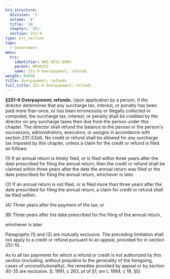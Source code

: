 ```yaml
---
hrs_structure:
  division: '1'
  volume: '4'
  title: '14'
  chapter: '251'
  section: 251-9
type: hrs_section
tags:
  - Government
menu:
  hrs:
    identifier: HRS_0251-0009
    parent: HRS0251
    name: 251-9 Overpayment; refunds
weight: 84050
title: Overpayment; refunds
full_title: 251-9 Overpayment; refunds
---
```

**§251-9 Overpayment; refunds.** Upon application by a person, if the director determines that any surcharge tax, interest, or penalty has been paid more than once, or has been erroneously or illegally collected or computed, the surcharge tax, interest, or penalty shall be credited by the director on any surcharge taxes then due from the person under this chapter. The director shall refund the balance to the person or the person's successors, administrators, executors, or assigns in accordance with section 231-23(d). No credit or refund shall be allowed for any surcharge tax imposed by this chapter, unless a claim for the credit or refund is filed as follows:

(1) If an annual return is timely filed, or is filed within three years after the date prescribed for filing the annual return, then the credit or refund shall be claimed within three years after the date the annual return was filed or the date prescribed for filing the annual return, whichever is later.

(2) If an annual return is not filed, or is filed more than three years after the date prescribed for filing the annual return, a claim for credit or refund shall be filed within:

(A) Three years after the payment of the tax; or

(B) Three years after the date prescribed for the filing of the annual return,

whichever is later.

Paragraphs (1) and (2) are mutually exclusive. The preceding limitation shall not apply to a credit or refund pursuant to an appeal, provided for in section 251-10.

As to all tax payments for which a refund or credit is not authorized by this section (including, without prejudice to the generality of the foregoing, cases of unconstitutionality), the remedies provided by appeal or by section 40-35 are exclusive. [L 1991, c 263, pt of §1; am L 1994, c 19, §5]